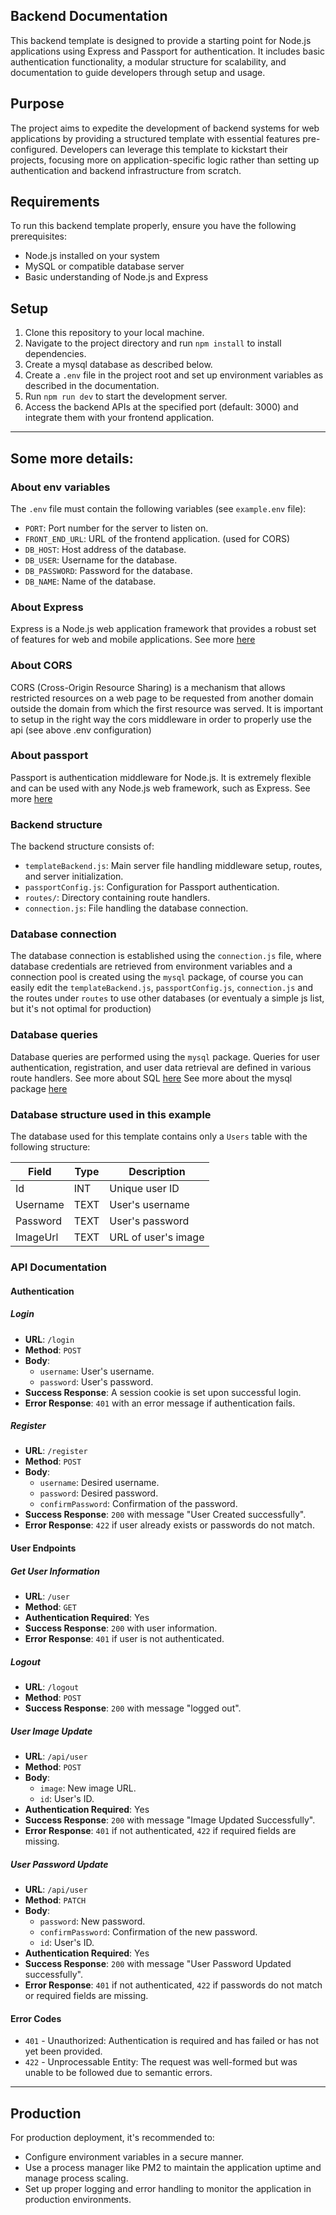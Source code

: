 ## Backend Documentation
This backend template is designed to provide a starting point for Node.js applications using Express and Passport for authentication. It includes basic authentication functionality, a modular structure for scalability, and documentation to guide developers through setup and usage.

## Purpose
The project aims to expedite the development of backend systems for web applications by providing a structured template with essential features pre-configured. Developers can leverage this template to kickstart their projects, focusing more on application-specific logic rather than setting up authentication and backend infrastructure from scratch.

## Requirements
To run this backend template properly, ensure you have the following prerequisites:
- Node.js installed on your system
- MySQL or compatible database server
- Basic understanding of Node.js and Express

## Setup
1. Clone this repository to your local machine.
2. Navigate to the project directory and run `npm install` to install dependencies.
3. Create a mysql database as described below.
4. Create a `.env` file in the project root and set up environment variables as described in the documentation.
5. Run `npm run dev` to start the development server.
6. Access the backend APIs at the specified port (default: 3000) and integrate them with your frontend application.

---

## Some more details:
### About env variables
The `.env` file must contain the following variables (see `example.env` file):
- `PORT`: Port number for the server to listen on.
- `FRONT_END_URL`: URL of the frontend application. (used for CORS)
- `DB_HOST`: Host address of the database.
- `DB_USER`: Username for the database.
- `DB_PASSWORD`: Password for the database.
- `DB_NAME`: Name of the database.

### About Express
Express is a Node.js web application framework that provides a robust set of features for web and mobile applications.
See more [here](https://expressjs.com) 

### About CORS
CORS (Cross-Origin Resource Sharing) is a mechanism that allows restricted resources on a web page to be requested from another domain outside the domain from which the first resource was served. It is important to setup in the right way the cors middleware in order to properly use the api (see above .env configuration)

### About passport
Passport is authentication middleware for Node.js. It is extremely flexible and can be used with any Node.js web framework, such as Express.
See more [here](https://www.passportjs.org) 

### Backend structure
The backend structure consists of:
- `templateBackend.js`: Main server file handling middleware setup, routes, and server initialization.
- `passportConfig.js`: Configuration for Passport authentication.
- `routes/`: Directory containing route handlers.
- `connection.js`: File handling the database connection.

### Database connection
The database connection is established using the `connection.js` file, where database credentials are retrieved from environment variables and a connection pool is created using the `mysql` package, of course you can easily edit the `templateBackend.js`, `passportConfig.js`, `connection.js` and the routes under `routes` to use other databases (or eventualy a simple js list, but it's not optimal for production)

### Database queries
Database queries are performed using the `mysql` package. Queries for user authentication, registration, and user data retrieval are defined in various route handlers. 
See more about SQL [here](https://www.w3schools.com/sql)
See more about the mysql package  [here](https://www.npmjs.com/package/mysql)

### Database structure used in this example
The database used for this template contains only a `Users` table with the following structure:

| Field      | Type         | Description         |
|------------|--------------|---------------------|
| Id         | INT          | Unique user ID      |
| Username   | TEXT         | User's username     |
| Password   | TEXT         | User's password     |
| ImageUrl   | TEXT         | URL of user's image |

### API Documentation
#### Authentication

##### Login

- **URL**: `/login`
- **Method**: `POST`
- **Body**:
  - `username`: User's username.
  - `password`: User's password.
- **Success Response**: A session cookie is set upon successful login.
- **Error Response**: `401` with an error message if authentication fails.

##### Register

- **URL**: `/register`
- **Method**: `POST`
- **Body**:
  - `username`: Desired username.
  - `password`: Desired password.
  - `confirmPassword`: Confirmation of the password.
- **Success Response**: `200` with message "User Created successfully".
- **Error Response**: `422` if user already exists or passwords do not match.

#### User Endpoints

##### Get User Information

- **URL**: `/user`
- **Method**: `GET`
- **Authentication Required**: Yes
- **Success Response**: `200` with user information.
- **Error Response**: `401` if user is not authenticated.

##### Logout

- **URL**: `/logout`
- **Method**: `POST`
- **Success Response**: `200` with message "logged out".

##### User Image Update

- **URL**: `/api/user`
- **Method**: `POST`
- **Body**:
  - `image`: New image URL.
  - `id`: User's ID.
- **Authentication Required**: Yes
- **Success Response**: `200` with message "Image Updated Successfully".
- **Error Response**: `401` if not authenticated, `422` if required fields are missing.

##### User Password Update

- **URL**: `/api/user`
- **Method**: `PATCH`
- **Body**:
  - `password`: New password.
  - `confirmPassword`: Confirmation of the new password.
  - `id`: User's ID.
- **Authentication Required**: Yes
- **Success Response**: `200` with message "User Password Updated successfully".
- **Error Response**: `401` if not authenticated, `422` if passwords do not match or required fields are missing.

#### Error Codes

- `401` - Unauthorized: Authentication is required and has failed or has not yet been provided.
- `422` - Unprocessable Entity: The request was well-formed but was unable to be followed due to semantic errors.


---

## Production
For production deployment, it's recommended to:
- Configure environment variables in a secure manner.
- Use a process manager like PM2 to maintain the application uptime and manage process scaling.
- Set up proper logging and error handling to monitor the application in production environments.